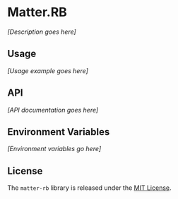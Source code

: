 # Matter.RB

*[Description goes here]*

## Usage

*[Usage example goes here]*

## API

*[API documentation goes here]*

## Environment Variables

*[Environment variables go here]*

## License

The `matter-rb` library is released under the [MIT License](MIT-License.txt).

